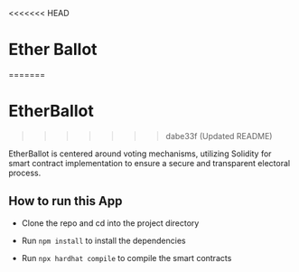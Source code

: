 <<<<<<< HEAD
# Ether Ballot
=======
# EtherBallot
>>>>>>> dabe33f (Updated README)

EtherBallot is centered around voting mechanisms, utilizing Solidity for smart contract implementation to ensure a secure and transparent electoral process.

## How to run this App

- Clone the repo and cd into the project directory

- Run `npm install` to install the dependencies

- Run `npx hardhat compile` to compile the smart contracts